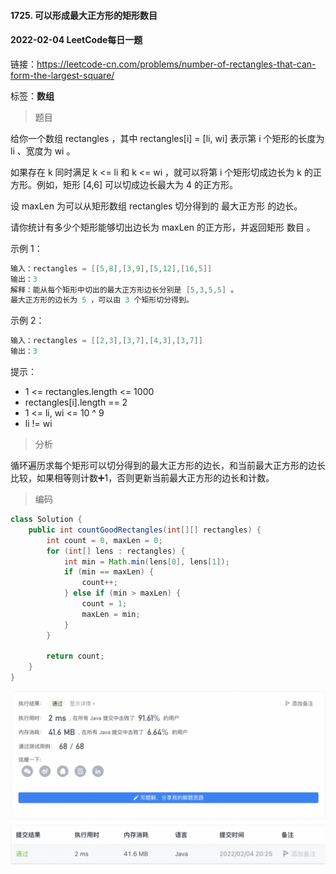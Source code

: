 #### 1725. 可以形成最大正方形的矩形数目

#### 2022-02-04 LeetCode每日一题

链接：https://leetcode-cn.com/problems/number-of-rectangles-that-can-form-the-largest-square/

标签：**数组**

> 题目

给你一个数组 rectangles ，其中 rectangles[i] = [li, wi] 表示第 i 个矩形的长度为 li 、宽度为 wi 。

如果存在 k 同时满足 k <= li 和 k <= wi ，就可以将第 i 个矩形切成边长为 k 的正方形。例如，矩形 [4,6] 可以切成边长最大为 4 的正方形。

设 maxLen 为可以从矩形数组 rectangles 切分得到的 最大正方形 的边长。

请你统计有多少个矩形能够切出边长为 maxLen 的正方形，并返回矩形 数目 。 

示例 1：

```java
输入：rectangles = [[5,8],[3,9],[5,12],[16,5]]
输出：3
解释：能从每个矩形中切出的最大正方形边长分别是 [5,3,5,5] 。
最大正方形的边长为 5 ，可以由 3 个矩形切分得到。
```

示例 2：

```java
输入：rectangles = [[2,3],[3,7],[4,3],[3,7]]
输出：3
```


提示：

- 1 <= rectangles.length <= 1000
- rectangles[i].length == 2
- 1 <= li, wi <= 10 ^ 9
- li != wi

> 分析

循环遍历求每个矩形可以切分得到的最大正方形的边长，和当前最大正方形的边长比较，如果相等则计数➕1，否则更新当前最大正方形的边长和计数。

> 编码

```java
class Solution {
    public int countGoodRectangles(int[][] rectangles) {
        int count = 0, maxLen = 0;
        for (int[] lens : rectangles) {
            int min = Math.min(lens[0], lens[1]);
            if (min == maxLen) {
                count++;
            } else if (min > maxLen) {
                count = 1;
                maxLen = min;
            }
        }

        return count;
    }
}
```

![image-20220204202553393](1725.可以形成最大正方形的矩形数目.assets/image-20220204202553393-3977555.png)